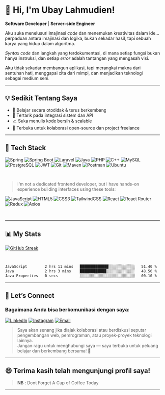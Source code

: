 # 👋 Hi, I'm Ubay Lahmudien!

**Software Developer** | **Server-side Engineer**

Aku suka menelusuri imajinasi _code_ dan menemukan kreativitas dalam ide... 
perpaduan antara imajinasi dan logika,
bukan sekadar hasil, tapi sebuah karya yang hidup dalam algoritma.

_Syntax code_ dan langkah yang terdokumentasi, 
di mana setiap fungsi bukan hanya instruksi,
dan setiap _error_ adalah tantangan yang mengasah visi.

Aku tidak sekadar membangun aplikasi,
tapi merangkai makna dari sentuhan hati,
menggapai cita dari mimpi,
dan menjadikan teknologi sebagai medium seni.

---

## 💡 Sedikit Tentang Saya

- 🧠 Belajar secara otodidak & terus berkembang
- 🔌 Tertarik pada integrasi sistem dan API
- 📈 Suka menulis kode bersih & scalable
- 🤝 Terbuka untuk kolaborasi open-source dan project freelance

---

## 🚀 Tech Stack


![Spring](https://img.shields.io/badge/spring-%236DB33F.svg?style=for-the-badge&logo=spring&logoColor=white)
![Spring Boot](https://img.shields.io/badge/springboot-%236DB33F.svg?style=for-the-badge&logo=springboot&logoColor=white)
![Laravel](https://img.shields.io/badge/laravel-%23FF2D20.svg?style=for-the-badge&logo=laravel&logoColor=white)
![Java](https://img.shields.io/badge/java-%23ED8B00.svg?style=for-the-badge&logo=java&logoColor=white)
![PHP](https://img.shields.io/badge/php-%23777BB4.svg?style=for-the-badge&logo=php&logoColor=white)
![C++](https://img.shields.io/badge/c++-%2300599C.svg?style=for-the-badge&logo=c%2B%2B&logoColor=white)
![MySQL](https://img.shields.io/badge/mysql-%2300f.svg?style=for-the-badge&logo=mysql&logoColor=white)
![PostgreSQL](https://img.shields.io/badge/postgresql-%23336791.svg?style=for-the-badge&logo=postgresql&logoColor=white)
![JWT](https://img.shields.io/badge/JWT-black?style=for-the-badge&logo=JSON%20web%20tokens)
![Git](https://img.shields.io/badge/Git-F05032?style=for-the-badge&logo=git&logoColor=white)
![Maven](https://img.shields.io/badge/Maven-CC2229?style=for-the-badge&logo=apachemaven&logoColor=white)
![Postman](https://img.shields.io/badge/Postman-FF6C37?style=for-the-badge&logo=postman&logoColor=white)
![Ubuntu](https://img.shields.io/badge/Ubuntu-E95420?style=for-the-badge&logo=ubuntu&logoColor=white)

<br/>

> I'm not a dedicated frontend developer, but I have hands-on experience building interfaces using these tools:

![JavaScript](https://img.shields.io/badge/javascript-%23323330.svg?style=for-the-badge&logo=javascript&logoColor=%23F7DF1E)
![HTML5](https://img.shields.io/badge/html5-%23E34F26.svg?style=for-the-badge&logo=html5&logoColor=white)
![CSS3](https://img.shields.io/badge/css3-%231572B6.svg?style=for-the-badge&logo=css3&logoColor=white)
![TailwindCSS](https://img.shields.io/badge/tailwindcss-%2338B2AC.svg?style=for-the-badge&logo=tailwind-css&logoColor=white)
![React](https://img.shields.io/badge/react-%2320232a.svg?style=for-the-badge&logo=react&logoColor=%2361DAFB)
![React Router](https://img.shields.io/badge/React_Router-CA4245?style=for-the-badge&logo=react-router&logoColor=white)
![Redux](https://img.shields.io/badge/redux-%23593d88.svg?style=for-the-badge&logo=redux&logoColor=white)
![Axios](https://img.shields.io/badge/Axios-5A29E4?style=for-the-badge&logo=axios&logoColor=white)

<br/>

---

## 📊 My Stats

[![GitHub Streak](https://github-readme-streak-stats-tau-lac.vercel.app?user=Mudien-UB&theme=tokyonight)](https://git.io/streak-stats)

<br/>

<!--START_SECTION:waka-->

```txt
JavaScript        2 hrs 11 mins   █████████████░░░░░░░░░░░░   51.40 %
Java              2 hrs 3 mins    ████████████░░░░░░░░░░░░░   48.50 %
Java Properties   0 secs          ░░░░░░░░░░░░░░░░░░░░░░░░░   00.10 %
```

<!--END_SECTION:waka-->



---

## 🤝 Let’s Connect

### Bagaimana Anda bisa berkomunikasi dengan saya:

[![LinkedIn](https://img.shields.io/badge/LinkedIn-%230A66C2.svg?style=for-the-badge&logo=linkedin&logoColor=white)](https://www.linkedin.com/in/ubay-lahmudien-mudienub075)
[![Instagram](https://img.shields.io/badge/Instagram-%23E4405F.svg?style=for-the-badge&logo=instagram&logoColor=white)](https://www.instagram.com/mudien_ub/)
[![Email](https://img.shields.io/badge/Email-mudienub@gmail.com-D14836?style=for-the-badge&logo=gmail&logoColor=white)](mailto:mudienub@gmail.com)

> Saya akan senang jika diajak kolaborasi atau berdiskusi seputar pengembangan web, pemrograman, atau proyek-proyek teknologi lainnya.  
> Jangan ragu untuk menghubungi saya — saya terbuka untuk peluang belajar dan berkembang bersama! 🚀

---

😄 Terima kasih telah mengunjungi profil saya!
---

> **NB** : Dont Forget A Cup of Coffee Today

---
<!--

![Trophy](https://github-profile-trophy.vercel.app/?username=Mudien-UB&theme=radical&no-frame=false&no-bg=true&row=1&margin-w=4&rank=SECRET)
![](https://github-contributor-stats.vercel.app/api?username=Mudien-UB&limit=5&theme=transparent&combine_all_yearly_contributions=true) 

![GitHub Stats](https://github-readme-stats.vercel.app/api?username=Mudien-UB&show_icons=true&theme=whatsapp-dark)
![Top Langs](https://github-readme-stats.vercel.app/api/top-langs/?username=Mudien-UB&layout=compact&  theme=tokyonight)
-->
